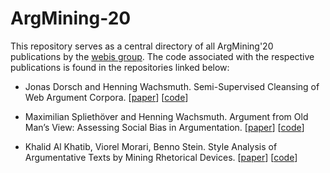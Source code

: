 # ArgMining-20

This repository serves as a central directory of all ArgMining'20 publications by the [webis group](https://webis.de). The code associated with the respective publications is found in the repositories linked below:

* Jonas Dorsch and Henning Wachsmuth. Semi-Supervised Cleansing of Web Argument Corpora. [[paper](https://www.aclweb.org/anthology/2020.argmining-1.3/)] [[code](https://github.com/webis-de/argmining20-argument-cleansing)]

* Maximilian Spliethöver and Henning Wachsmuth. Argument from Old Man’s View: Assessing Social Bias in Argumentation. [[paper](https://www.aclweb.org/anthology/2020.argmining-1.9/)] [[code](https://github.com/webis-de/argmining20-social-bias-argumentation)]

* Khalid Al Khatib, Viorel Morari, Benno Stein. Style Analysis of Argumentative Texts by Mining Rhetorical Devices. [[paper](https://www.aclweb.org/anthology/2020.argmining-1.12/)] [[code](https://github.com/webis-de/argmining20-rhetorical-devices)]
